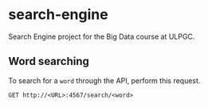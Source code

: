 # search-engine
Search Engine project for the Big Data course at ULPGC.

## Word searching
To search for a `word` through the API, perform this request. 
```
GET http://<URL>:4567/search/<word>
```
